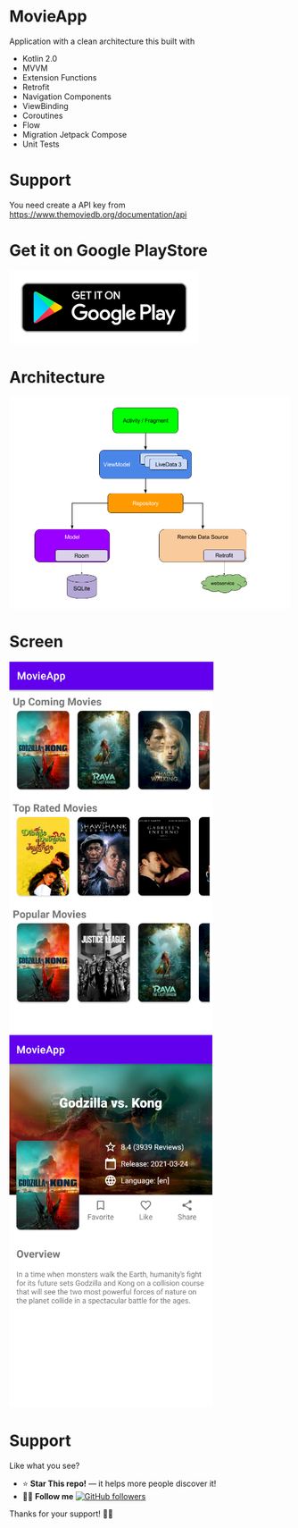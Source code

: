 # MovieApp
Application with a clean architecture this built with
 - Kotlin 2.0
 - MVVM
 - Extension Functions
 - Retrofit
 - Navigation Components
 - ViewBinding
 - Coroutines 
 - Flow
 - Migration Jetpack Compose
 - Unit Tests

 # Support
 You need create a API key from https://www.themoviedb.org/documentation/api
 
 # Get it on Google PlayStore
 
 [![Screenshot](googlePlay.png)](https://play.google.com/store/apps/details?id=com.modocine)
 
 # Architecture
 
![Screenshot](finalarchitecture.png) 

 
 # Screen

![Screenshot](screen.png)
![Screenshot](screen2.png)

# Support

Like what you see?

- ⭐ **Star This repo!** — it helps more people discover it!
- 👍🏽 **Follow me** [![GitHub followers](https://img.shields.io/github/followers/tuusuario?label=Follow&style=social)](https://github.com/elfer07)

Thanks for your support! 🫶🏽
